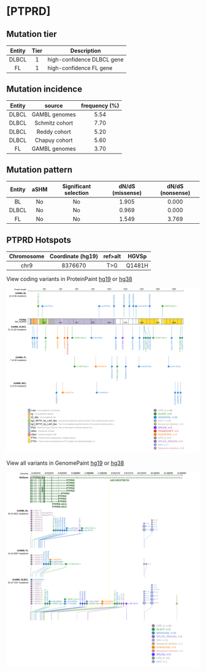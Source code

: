 # [PTPRD]

## Mutation tier

|Entity|Tier|Description               |
|:------:|:----:|--------------------------|
|DLBCL |1   |high-confidence DLBCL gene|
|FL    |1   |high-confidence FL gene   |
## Mutation incidence

|Entity|source        |frequency (%)|
|:------:|:--------------:|:-------------:|
|DLBCL |GAMBL genomes |5.54         |
|DLBCL |Schmitz cohort|7.70         |
|DLBCL |Reddy cohort  |5.20         |
|DLBCL |Chapuy cohort |5.60         |
|FL    |GAMBL genomes |3.70         |

## Mutation pattern

|Entity|aSHM|Significant selection|dN/dS (missense)|dN/dS (nonsense)|
|:------:|:----:|:---------------------:|:----------------:|:----------------:|
|BL    |No  |No                   |1.905           |0.000           |
|DLBCL |No  |No                   |0.969           |0.000           |
|FL    |No  |No                   |1.549           |3.769           |




 ## PTPRD Hotspots

| Chromosome |Coordinate (hg19) | ref>alt | HGVSp | 
 | :---:| :---: | :--: | :---: |
| chr9 | 8376670 | T>G | Q1481H |

View coding variants in ProteinPaint [hg19](https://www.bcgsc.ca/downloads/morinlab/GAMBL/test/genes/PTPRD_protein.html)  or [hg38](https://www.bcgsc.ca/downloads/morinlab/GAMBL/test/genes/PTPRD_protein_hg38.html)

![image](images/proteinpaint/PTPRD_NM_002839.svg)

View all variants in GenomePaint [hg19](https://www.bcgsc.ca/downloads/morinlab/GAMBL/test/genes/PTPRD.html)  or [hg38](https://www.bcgsc.ca/downloads/morinlab/GAMBL/test/genes/PTPRD_hg38.html)

![image](images/proteinpaint/PTPRD.svg)
